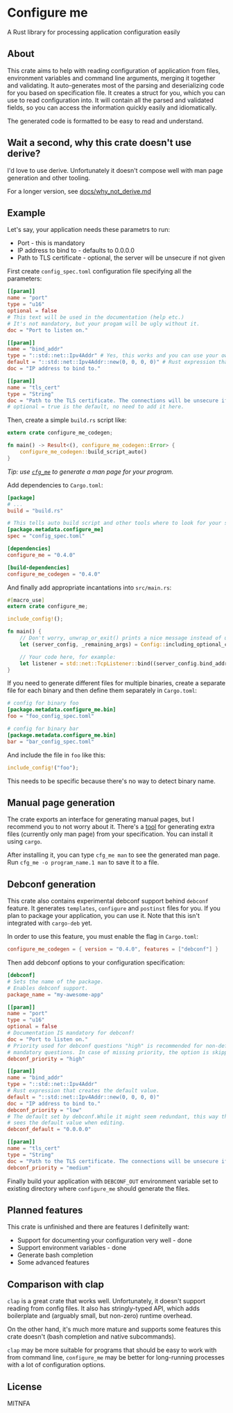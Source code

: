 Configure me
============

A Rust library for processing application configuration easily

About
-----

This crate aims to help with reading configuration of application from files, environment variables and command line arguments, merging it together and validating.
It auto-generates most of the parsing and deserializing code for you based on specification file.
It creates a struct for you, which you can use to read configuration into.
It will contain all the parsed and validated fields, so you can access the information quickly easily and idiomatically.

The generated code is formatted to be easy to read and understand.

Wait a second, why this crate doesn't use derive?
-------------------------------------------------

I'd love to use derive. Unfortunately it doesn't compose well with man page generation and other tooling.

For a longer version, see [docs/why\_not\_derive.md](docs/why_not_derive.md)

Example
-------

Let's say, your application needs these parametrs to run:

* Port - this is mandatory
* IP address to bind to - defaults to 0.0.0.0
* Path to TLS certificate - optional, the server will be unsecure if not given

First create `config_spec.toml` configuration file specifying all the parameters:

```toml
[[param]]
name = "port"
type = "u16"
optional = false
# This text will be used in the documentation (help etc.)
# It's not mandatory, but your progam will be ugly without it.
doc = "Port to listen on."

[[param]]
name = "bind_addr"
type = "::std::net::Ipv4Addr" # Yes, this works and you can use your own types as well! (impl. Deserialize and ParseArg)
default = "::std::net::Ipv4Addr::new(0, 0, 0, 0)" # Rust expression that creates the value.
doc = "IP address to bind to."

[[param]]
name = "tls_cert"
type = "String"
doc = "Path to the TLS certificate. The connections will be unsecure if it isn't provided."
# optional = true is the default, no need to add it here.
```

Then, create a simple `build.rs` script like:

```rust
extern crate configure_me_codegen;

fn main() -> Result<(), configure_me_codegen::Error> {
    configure_me_codegen::build_script_auto()
}
```

*Tip: use [`cfg_me`](https://github.com/Kixunil/cfg_me) to generate a man page for your program.*

Add dependencies to `Cargo.toml`:

```toml
[package]
# ...
build = "build.rs"

# This tells auto build script and other tools where to look for your specification.
[package.metadata.configure_me]
spec = "config_spec.toml"

[dependencies]
configure_me = "0.4.0"

[build-dependencies]
configure_me_codegen = "0.4.0"
```

And finally add appropriate incantations into `src/main.rs`:

```rust
#[macro_use]
extern crate configure_me;

include_config!();

fn main() {
    // Don't worry, unwrap_or_exit() prints a nice message instead of ugly panic.
    let (server_config, _remaining_args) = Config::including_optional_config_files(&["/etc/my_awesome_server/server.conf"]).unwrap_or_exit();

    // Your code here, for example:
    let listener = std::net::TcpListener::bind((server_config.bind_addr, server_config.port)).expect("Failed to bind socket");
}
```

If you need to generate different files for multiple binaries, create a separate file for each binary and then define them separately in `Cargo.toml`:

```toml
# config for binary foo
[package.metadata.configure_me.bin]
foo = "foo_config_spec.toml"

# config for binary bar
[package.metadata.configure_me.bin]
bar = "bar_config_spec.toml"
```

And include the file in `foo` like this:

```rust
include_config!("foo");
```

This needs to be specific because there's no way to detect binary name.

Manual page generation
----------------------

The crate exports an interface for generating manual pages, but I recommend you to not worry about it.
There's a [tool](https://github.com/Kixunil/cfg_me) for generating extra files (currently only man page) from your specification. You can install it using `cargo`.

After installing it, you can type `cfg_me man` to see the generated man page. Run `cfg_me -o program_name.1 man` to save it to a file.

Debconf generation
------------------

This crate also contains experimental debconf support behind `debconf` feature. It generates `templates`, `configure` and `postinst` files for you. If you plan to package your application, you can use it. Note that this isn't integrated with `cargo-deb` yet.

In order to use this feature, you must enable the flag in `Cargo.toml`:

```toml
configure_me_codegen = { version = "0.4.0", features = ["debconf"] }
```

Then add debconf options to your configuration specification:

```toml
[debconf]
# Sets the name of the package.
# Enables debconf support.
package_name = "my-awesome-app"

[[param]]
name = "port"
type = "u16"
optional = false
# Documentation IS mandatory for debconf!
doc = "Port to listen on."
# Priority used for debconf questions "high" is recommended for non-default,
# mandatory questions. In case of missing priority, the option is skipped!
debconf_priority = "high"

[[param]]
name = "bind_addr"
type = "::std::net::Ipv4Addr"
# Rust expression that creates the default value.
default = "::std::net::Ipv4Addr::new(0, 0, 0, 0)"
doc = "IP address to bind to."
debconf_priority = "low"
# The default set by debconf.While it might seem redundant, this way the user
# sees the default value when editing.
debconf_default = "0.0.0.0"

[[param]]
name = "tls_cert"
type = "String"
doc = "Path to the TLS certificate. The connections will be unsecure if it isn't provided."
debconf_priority = "medium"
```

Finally build your application with `DEBCONF_OUT` environment variable set to existing directory
where `configure_me` should generate the files.

Planned features
----------------

This crate is unfinished and there are features I definitelly want:

* Support for documenting your configuration very well - done
* Support environment variables - done
* Generate bash completion
* Some advanced features

Comparison with clap
--------------------

`clap` is a great crate that works well. Unfortunately, it doesn't support reading from config files. It also has stringly-typed API, which adds boilerplate and (arguably small, but non-zero) runtime overhead.

On the other hand, it's much more mature and supports some features this crate doesn't (bash completion and native subcommands).

`clap` may be more suitable for programs that should be easy to work with from command line, `configure_me` may be better for long-running processes with a lot of configuration options.

License
-------

MITNFA
